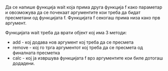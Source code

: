 Да се напише функција wait која прима друга функција f како параметар и овозможува да се почекаат аргументите кои треба да бидат пресметани од функцијата f. Функцијата f секогаш прима низа како прв аргумент.

Функцијата wait треба да врати објект кој има 3 методи:

- add - кој додава нов аргумент кој треба да се пресмета
- remove - кој го трга аргументот кој треба да се пресмета од финалната пресметка
- calc - кој ја извршува функцијата f врз аргументите кои биле дотогаш додадени.
